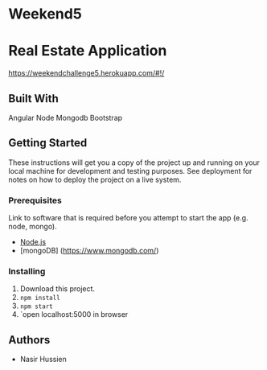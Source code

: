 # Weekend5

# Real Estate Application

https://weekendchallenge5.herokuapp.com/#!/

## Built With

Angular
Node
Mongodb
Bootstrap


## Getting Started

These instructions will get you a copy of the project up and running on your local machine for development and testing purposes. See deployment for notes on how to deploy the project on a live system.

### Prerequisites

Link to software that is required before you attempt to start the app (e.g. node, mongo).

- [Node.js](https://nodejs.org/en/)
- [mongoDB] (https://www.mongodb.com/)


### Installing

1. Download this project.
2. `npm install`
3. `npm start`
4. `open localhost:5000 in browser

## Authors

* Nasir Hussien

